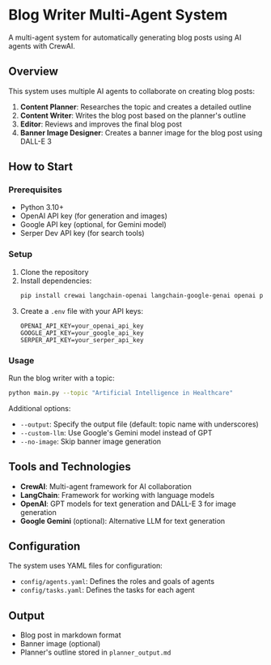 # Blog Writer Multi-Agent System

A multi-agent system for automatically generating blog posts using AI agents with CrewAI.

## Overview

This system uses multiple AI agents to collaborate on creating blog posts:

1. **Content Planner**: Researches the topic and creates a detailed outline
2. **Content Writer**: Writes the blog post based on the planner's outline
3. **Editor**: Reviews and improves the final blog post
4. **Banner Image Designer**: Creates a banner image for the blog post using DALL-E 3

## How to Start

### Prerequisites

- Python 3.10+
- OpenAI API key (for generation and images)
- Google API key (optional, for Gemini model)
- Serper Dev API key (for search tools)

### Setup

1. Clone the repository
2. Install dependencies:
   ```bash
   pip install crewai langchain-openai langchain-google-genai openai python-dotenv requests
   ```
3. Create a `.env` file with your API keys:
   ```
   OPENAI_API_KEY=your_openai_api_key
   GOOGLE_API_KEY=your_google_api_key
   SERPER_API_KEY=your_serper_api_key
   ```

### Usage

Run the blog writer with a topic:

```bash
python main.py --topic "Artificial Intelligence in Healthcare"
```

Additional options:
- `--output`: Specify the output file (default: topic name with underscores)
- `--custom-llm`: Use Google's Gemini model instead of GPT
- `--no-image`: Skip banner image generation

## Tools and Technologies

- **CrewAI**: Multi-agent framework for AI collaboration
- **LangChain**: Framework for working with language models
- **OpenAI**: GPT models for text generation and DALL-E 3 for image generation
- **Google Gemini** (optional): Alternative LLM for text generation

## Configuration

The system uses YAML files for configuration:
- `config/agents.yaml`: Defines the roles and goals of agents
- `config/tasks.yaml`: Defines the tasks for each agent

## Output

- Blog post in markdown format
- Banner image (optional)
- Planner's outline stored in `planner_output.md` 